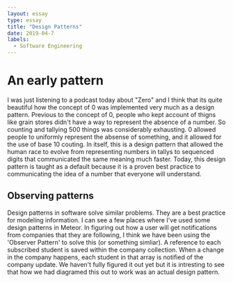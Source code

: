 ```yaml
---
layout: essay
type: essay
title: "Design Patterns"
date: 2019-04-7
labels:
  - Software Engineering
---
```



# An early pattern

I was just listening to a podcast today about "Zero" and I think that its quite beautiful how the concept of 0 was implemented very much as a design pattern. 
Previous to the concept of 0, people who kept account of thigns like grain stores didn't have a way to represent the absence of a number. So counting and tallying 500 things 
was considerably exhausting. 0 allowed people to uniformly represent the absense of something, and it allowed for the use of base 10 couting. In itself, this is a design pattern that allowed the 
human race to evolve from representing numbers in tallys to sequenced digits that communicated the same meaning much faster.
Today, this design pattern is taught as a default because it is a proven best practice to communicating the idea of a number that everyone will understand. 

## Observing patterns
Design patterns in software solve similar problems. They are a best practice for modeling information. I can see a few places where I've used some design patterns in Meteor. 
In figuring out how a user will get notifications from companies that they are following, I think we have been using the 'Observer Pattern' to solve this (or something simliar). 
A reference to each subscribed student is saved within the company collection. When a change in the company happens, each student in that array is notified of the company update. 
We haven't fully figured it out yet but it is intresting to see that how we had diagramed this out to work was an actual design pattern. 
